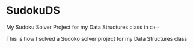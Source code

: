# SudokuDS
My Sudoku Solver Project for my Data Structures class in c++

This is how I solved a Sudoko solver project for my Data Structures class

